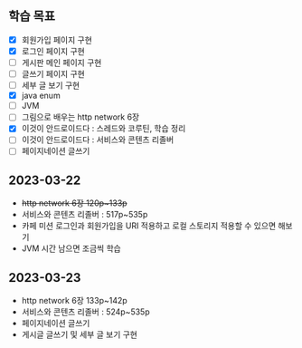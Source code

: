 ## 학습 목표

- [x] 회원가입 페이지 구현
- [x] 로그인 페이지 구현
- [ ] 게시판 메인 페이지 구현
- [ ] 글쓰기 페이지 구현
- [ ] 세부 글 보기 구현
- [x] java enum
- [ ] JVM
- [ ] 그림으로 배우는 http network 6장
- [x] 이것이 안드로이드다 : 스레드와 코루틴, 학습 정리
- [ ] 이것이 안드로이드다 : 서비스와 콘텐츠 리졸버
- [ ] 페이지네이션 글쓰기

## 2023-03-22

- ~~http network 6장 120p~133p~~
- 서비스와 콘텐츠 리졸버 : 517p~535p
- 카페 미션 로그인과 회원가입을 URI 적용하고 로컬 스토리지 적용할 수 있으면 해보기
- JVM 시간 남으면 조금씩 학습

## 2023-03-23

- http network 6장 133p~142p
- 서비스와 콘텐츠 리졸버 : 524p~535p
- 페이지네이션 글쓰기
- 게시글 글쓰기 및 세부 글 보기 구현
